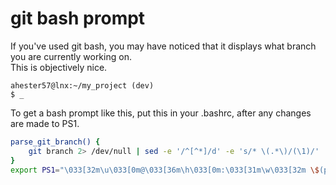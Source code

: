 # git bash prompt

If you've used git bash, you may have noticed that it displays what 
branch you are currently working on.  
This is objectively nice.  

```console
ahester57@lnx:~/my_project (dev)
$ _
```

To get a bash prompt like this, put this in your .bashrc, after any changes
are made to PS1.

```bash
parse_git_branch() {
    git branch 2> /dev/null | sed -e '/^[^*]/d' -e 's/* \(.*\)/(\1)/'
}
export PS1="\033[32m\u\033[0m@\033[36m\h\033[0m:\033[31m\w\033[32m \$(parse_git_branch)\033[0m\n$ "

```

